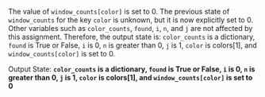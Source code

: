 The value of `window_counts[color]` is set to 0. The previous state of `window_counts` for the key `color` is unknown, but it is now explicitly set to 0. Other variables such as `color_counts`, `found`, `i`, `n`, and `j` are not affected by this assignment. Therefore, the output state is: `color_counts` is a dictionary, `found` is True or False, `i` is 0, `n` is greater than 0, `j` is 1, `color` is colors[1], and `window_counts[color]` is set to 0.

Output State: **`color_counts` is a dictionary, `found` is True or False, `i` is 0, `n` is greater than 0, `j` is 1, `color` is colors[1], and `window_counts[color]` is set to 0**